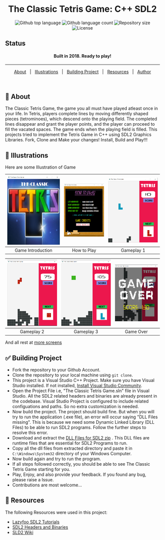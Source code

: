 <h1 align="center">The Classic Tetris Game: C++ SDL2</h1>

<p align="center">
  <img alt="Github top language" src="https://img.shields.io/github/languages/top/rahul-badgujar/The-Classic-Tetris-Game?color=56BEB8">

  <img alt="Github language count" src="https://img.shields.io/github/languages/count/rahul-badgujar/The-Classic-Tetris-Game?color=56BEB8">

  <img alt="Repository size" src="https://img.shields.io/github/repo-size/rahul-badgujar/The-Classic-Tetris-Game?color=56BEB8">

  <img alt="License" src="https://img.shields.io/github/license/rahul-badgujar/The-Classic-Tetris-Game?color=56BEB8">

  <!-- <img alt="Github issues" src="https://img.shields.io/github/issues/{{YOUR_GITHUB_USERNAME}}/e_commerce_app_flutter?color=56BEB8" />

  <img alt="Github forks" src="https://img.shields.io/github/forks/{{YOUR_GITHUB_USERNAME}}/e_commerce_app_flutter?color=56BEB8" />

  <img alt="Github stars" src="https://img.shields.io/github/stars/{{YOUR_GITHUB_USERNAME}}/e_commerce_app_flutter?color=56BEB8" /> -->
</p>

## Status

<h4 align="center">
	Built in 2018. Ready to play!
</h4>

<hr>

<p align="center">
  <a href="#dart-about">About</a> &#xa0; | &#xa0; 
  <a href="#checkered_flag-illustrations">Illustrations</a> &#xa0; | &#xa0;
  <a href="#white_check_mark-installation">Building Project</a> &#xa0; | &#xa0;
  <a href="#rocket-resources">Resources</a> &#xa0; | &#xa0;
  <a href="https://github.com/rahul-badgujar" target="_blank">Author</a>
</p>

<br>

## :dart: About

The Classic Tetris Game, the game you all must have played atleast once in your life. In Tetris, players complete lines by moving differently shaped pieces (tetrominoes), which descend onto the playing field. The completed lines disappear and grant the player points, and the player can proceed to fill the vacated spaces. The game ends when the playing field is filled.
This projects tried to implement the Tetris Game in C++ using SDL2 Graphics Libraries.
Fork, Clone and Make your changes!
Install, Build and Play!!!

## :checkered_flag: Illustrations

Here are some Illustration of Game

| ![](illustrations/intro.png) | ![](illustrations/how_to_play.png) | ![](illustrations/gameplay_1.png) |
| :--------------------------: | :--------------------------------: | :-------------------------------: |
|      Game Introduction       |            How to Play             |            Gameplay 1             |

| ![](illustrations/gameplay_2.png) | ![](illustrations/gameplay_3.png) | ![](illustrations/game_over.png) |
| :-------------------------------: | :-------------------------------: | :------------------------------: |
|            Gameplay 2             |            Gameplay 3             |            Game Over             |

And all rest at [more screens](illustrations/)

## :white_check_mark: Building Project

- Fork the repository to your Github Account.
- Clone the repository to your local machine using `git clone`.
- This project is a Visual Studio C++ Project. Make sure you have Visual Studio installed. If not installed, [Install Visual Studio Community](https://visualstudio.microsoft.com/vs/features/cplusplus/).
- Open the Project File i.e, "The Classic Tetris Game.sln" file in Visual Studio. All the SDL2 related headers and binaries are already present in the codebase. Visual Studio Project is configured to include related configuations and paths. So no extra customization is needed.
- Now build the project. The project should build fine. But when you will try to run the application (.exe file), an error will occur saying "DLL Files missing". This is because we need some Dynamic Linked Library (DLL Files) to be able to run SDL2 programs. Follow the further steps to resolve this error.
- Download and extract the [DLL Files for SDL2 zip](https://drive.google.com/file/d/1iMXjTjQFSRf9nmjDGz74GxqrWdJmOFXq/view?usp=sharing) . This DLL files are runtime files that are essential for SDL2 Programs to run.
- Copy all the dll files from extracted directory and paste it in `C:\Windows\System32` directory of your Windows Computer.
- Now build again and try to run the program.
- If all steps followed correctly, you should be able to see The Classic Tetris Game starting for you.
- Play, Enjoy, and also provide your feedback. If you found any bug, please raise a Issue.
- Contributions are most welcome...

## :rocket: Resources

The following Resources were used in this project:

- [Lazyfoo SDL2 Tutorials](https://lazyfoo.net/tutorials/SDL/)
- [SDL2 Headers and Binaries](https://www.libsdl.org/)
- [SLD2 Wiki](http://wiki.libsdl.org/FrontPage)
